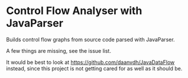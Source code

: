 # Control Flow Analyser with JavaParser
Builds control flow graphs from source code parsed with JavaParser.

A few things are missing, see the issue list.

It would be best to look at https://github.com/daanvdh/JavaDataFlow instead,
since this project is not getting cared for as well as it should be.

